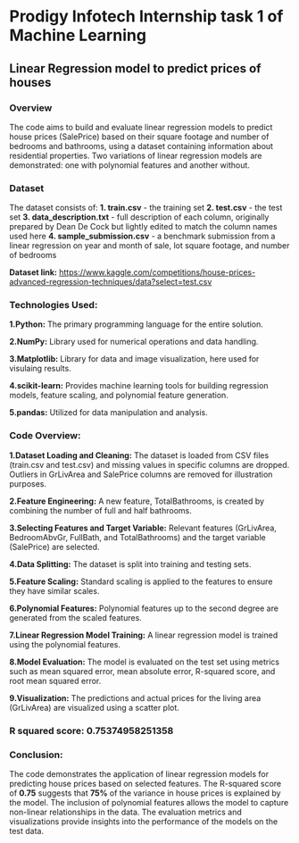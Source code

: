 # Prodigy Infotech Internship task 1 of Machine Learning
## Linear Regression model to predict prices of houses

### Overview
The code aims to build and evaluate linear regression models to predict house prices (SalePrice) based on their square footage and number of bedrooms and bathrooms, using a dataset containing information about residential properties. Two variations of linear regression models are demonstrated: one with polynomial features and another without.

### Dataset

The dataset consists of:
**1. train.csv** - the training set
**2. test.csv** - the test set
**3. data_description.txt** - full description of each column, originally prepared by Dean De Cock but lightly edited to match the column names used here
**4. sample_submission.csv** - a benchmark submission from a linear regression on year and month of sale, lot square footage, and number of bedrooms

**Dataset link:** https://www.kaggle.com/competitions/house-prices-advanced-regression-techniques/data?select=test.csv

### Technologies Used:

**1.Python:** The primary programming language for the entire solution.

**2.NumPy:** Library used for numerical operations and data handling.

**3.Matplotlib:** Library for data and image visualization, here used for visulaing results.

**4.scikit-learn:** Provides machine learning tools for building regression models, feature scaling, and polynomial feature generation.

**5.pandas:** Utilized for data manipulation and analysis.

### Code Overview:

**1.Dataset Loading and Cleaning:** The dataset is loaded from CSV files (train.csv and test.csv) and missing values in specific columns are dropped. Outliers in GrLivArea and SalePrice columns are removed for illustration purposes.

**2.Feature Engineering:** A new feature, TotalBathrooms, is created by combining the number of full and half bathrooms.

**3.Selecting Features and Target Variable:** Relevant features (GrLivArea, BedroomAbvGr, FullBath, and TotalBathrooms) and the target variable (SalePrice) are selected.

**4.Data Splitting:** The dataset is split into training and testing sets.

**5.Feature Scaling:** Standard scaling is applied to the features to ensure they have similar scales.

**6.Polynomial Features:** Polynomial features up to the second degree are generated from the scaled features.

**7.Linear Regression Model Training:** A linear regression model is trained using the polynomial features.

**8.Model Evaluation:** The model is evaluated on the test set using metrics such as mean squared error, mean absolute error, R-squared score, and root mean squared error.

**9.Visualization:** The predictions and actual prices for the living area (GrLivArea) are visualized using a scatter plot.

### R squared score: 0.75374958251358

### Conclusion:
The code demonstrates the application of linear regression models for predicting house prices based on selected features. The R-squared score of **0.75** suggests that **75%** of the variance in house prices is explained by the model. The inclusion of polynomial features allows the model to capture non-linear relationships in the data. The evaluation metrics and visualizations provide insights into the performance of the models on the test data.
